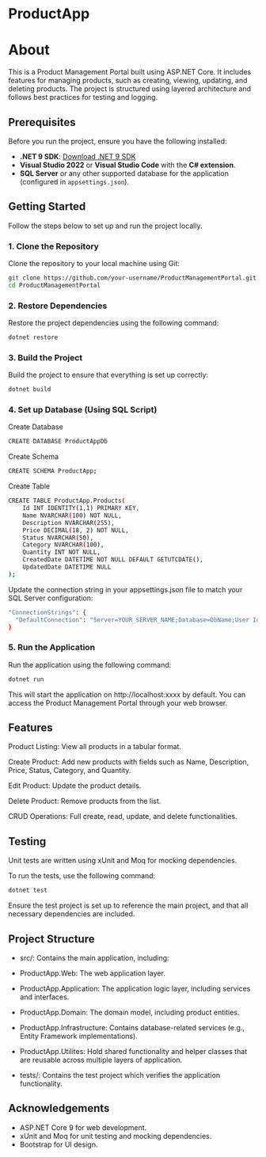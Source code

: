 # ProductApp
# About
This is a Product Management Portal built using ASP.NET Core. It includes features for managing products, such as creating, viewing, updating, and deleting products. The project is structured using layered architecture and follows best practices for testing and logging.

## Prerequisites

Before you run the project, ensure you have the following installed:

- **.NET 9 SDK**: [Download .NET 9 SDK](https://dotnet.microsoft.com/download/dotnet/9.0)
- **Visual Studio 2022** or **Visual Studio Code** with the **C# extension**.
- **SQL Server** or any other supported database for the application (configured in `appsettings.json`).

## Getting Started

Follow the steps below to set up and run the project locally.

### 1. Clone the Repository

Clone the repository to your local machine using Git:

```bash
git clone https://github.com/your-username/ProductManagementPortal.git
cd ProductManagementPortal
```

### 2. Restore Dependencies
Restore the project dependencies using the following command:

```bash
dotnet restore
```

### 3. Build the Project
Build the project to ensure that everything is set up correctly:

```bash
dotnet build
```
### 4. Set up Database (Using SQL Script)
Create Database
```bash
CREATE DATABASE ProductAppDb
```
Create Schema
```bash
CREATE SCHEMA ProductApp;
```
Create Table
```bash
CREATE TABLE ProductApp.Products(
    Id INT IDENTITY(1,1) PRIMARY KEY,
    Name NVARCHAR(100) NOT NULL,
    Description NVARCHAR(255),
    Price DECIMAL(18, 2) NOT NULL,
    Status NVARCHAR(50),
    Category NVARCHAR(100),
    Quantity INT NOT NULL,
    CreatedDate DATETIME NOT NULL DEFAULT GETUTCDATE(),
    UpdatedDate DATETIME NULL
);
```
Update the connection string in your appsettings.json file to match your SQL Server configuration:
```bash
"ConnectionStrings": {
  "DefaultConnection": "Server=YOUR_SERVER_NAME;Database=DbName;User Id=UserName;Password=xxxxx;TrustServerCertificate=True;"
}
```

### 5. Run the Application
Run the application using the following command:
```bash
dotnet run
```

This will start the application on http://localhost:xxxx by default. You can access the Product Management Portal through your web browser.

## Features
Product Listing: View all products in a tabular format.

Create Product: Add new products with fields such as Name, Description, Price, Status, Category, and Quantity.

Edit Product: Update the product details.

Delete Product: Remove products from the list.

CRUD Operations: Full create, read, update, and delete functionalities.

## Testing
Unit tests are written using xUnit and Moq for mocking dependencies.

To run the tests, use the following command:

```bash
dotnet test
```
Ensure the test project is set up to reference the main project, and that all necessary dependencies are included.

## Project Structure
- src/: Contains the main application, including:
- ProductApp.Web: The web application layer.
- ProductApp.Application: The application logic layer, including services and interfaces.
- ProductApp.Domain: The domain model, including product entities.
- ProductApp.Infrastructure: Contains database-related services (e.g., Entity Framework implementations).
- ProductApp.Utilites: Hold shared functionality and helper classes that are reusable across multiple layers of application.

- tests/: Contains the test project which verifies the application functionality.

## Acknowledgements
- ASP.NET Core 9 for web development.
- xUnit and Moq for unit testing and mocking dependencies.
- Bootstrap for UI design.
